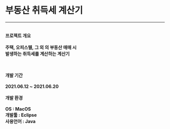 <h1>부동산 취득세 계산기</h1>
<hr>
<br>
<b>프로젝트 개요<b>
  <br><br>
주택, 오피스텔, 그 외 의 부동산 매매 시
  <br>
발생하는 취득세를 계산하는 계산기

<br><br>
<b>개발 기간<b>
  <br><br>
  2021.06.12 ~ 2021.06.20
  <br><br>
<b>개발 환경<b>
  <br><br>
  OS : MacOS
  <br>
  개발툴 : Eclipse
  <br>
  사용언어 : Java

